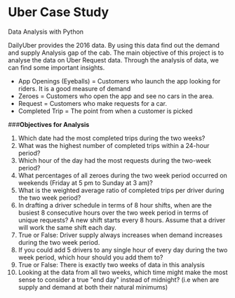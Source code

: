 # Uber Case Study
Data Analysis with Python

DailyUber provides the 2016 data. By using this data find out the demand and supply Analysis gap of the cab. The main objective of this project is to analyse the data on Uber Request data. Through the analysis of data, we can find some important insights.

*  App Openings (Eyeballs) = Customers who launch the app looking for riders. It is a good measure of demand
*   Zeroes = Customers who open the app and see no cars in the area.
*   Request = Customers who make requests for a car.
*   Completed Trip = The point from when a customer is picked


###**Objectives for Analysis**

1.   Which date had the most completed trips during the two weeks?
2.   What was the highest number of completed trips within a 24-hour period?
3.   Which hour of the day had the most requests during the two-week period?
4.   What percentages of all zeroes during the two week period occurred on weekends (Friday at 5 pm to Sunday at 3 am)?
5.   What is the weighted average ratio of completed trips per driver during the two week period?
6.   In drafting a driver schedule in terms of 8 hour shifts, when are the busiest 8 consecutive hours over the two week period in terms of unique requests? A new shift starts every 8 hours. Assume that a driver will work the same shift each day.
7.   True or False: Driver supply always increases when demand increases during the two week period.
8.   If you could add 5 drivers to any single hour of every day during the two week period, which hour should you add them to?
9.  True or False: There is exactly two weeks of data in this analysis
10.  Looking at the data from all two weeks, which time might make the most sense to consider a true "end day" instead of midnight? (i.e when are supply and demand at both their natural minimums)


